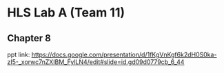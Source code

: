 # HLS Lab A (Team 11)
## Chapter 8

ppt link: https://docs.google.com/presentation/d/1fKgVnKgf6k2dH0S0ka-zI5-_xorwc7nZXIBM_FylLN4/edit#slide=id.gd09d0779cb_6_44
